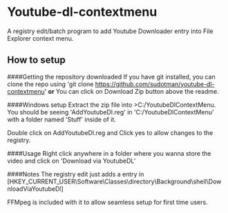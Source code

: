 # Youtube-dl-contextmenu
A registry edit/batch program to add Youtube Downloader entry into File Explorer context menu. 

## How to setup

####Getting the repository downloaded
If you have git installed, you can clone the repo using 'git clone https://github.com/sudotman/youtube-dl-contextmenu'
	**or**
You can click on Download Zip button above the readme.

####Windows setup
Extract the zip file into >C:/YoutubeDlContextMenu. 
You should be seeing 'AddYoutubeDl.reg' in 'C:/YoutubeDlContextMenu' with a folder named 'Stuff' inside of it.

Double click on AddYoutubeDl.reg and Click yes to allow changes to the registry.

####Usage
Right click anywhere in a folder where you wanna store the video and click on 'Download via YoutubeDL'

####Notes
The registry edit just adds a entry in [HKEY_CURRENT_USER\Software\Classes\directory\Background\shell\DownloadViaYoutubeDl] 

FFMpeg is included with it to allow seamless setup for first time users.
